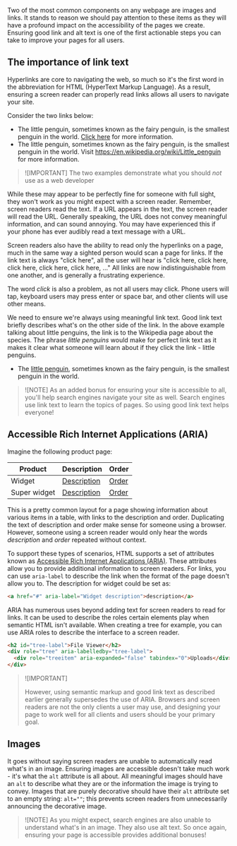 Two of the most common components on any webpage are images and links. It stands to reason we should pay attention to these items as they will have a profound impact on the accessibility of the pages we create. Ensuring good link and alt text is one of the first actionable steps you can take to improve your pages for all users.

## The importance of link text

Hyperlinks are core to navigating the web, so much so it's the first word in the abbreviation for HTML (HyperText Markup Language). As a result, ensuring a screen reader can properly read links allows all users to navigate your site.

Consider the two links below:

- The little penguin, sometimes known as the fairy penguin, is the smallest penguin in the world. [Click here](https://en.wikipedia.org/wiki/Little_penguin) for more information.
- The little penguin, sometimes known as the fairy penguin, is the smallest penguin in the world. Visit https://en.wikipedia.org/wiki/Little_penguin for more information.

> ![IMPORTANT]
> The two examples demonstrate what you should *not* use as a web developer

While these may appear to be perfectly fine for someone with full sight, they won't work as you might expect with a screen reader. Remember, screen readers read the text. If a URL appears in the text, the screen reader will read the URL. Generally speaking, the URL does not convey meaningful information, and can sound annoying. You may have experienced this if your phone has ever audibly read a text message with a URL.

Screen readers also have the ability to read only the hyperlinks on a page, much in the same way a sighted person would scan a page for links. If the link text is always "click here", all the user will hear is "click here, click here, click here, click here, click here, ..." All links are now indistinguishable from one another, and is generally a frustrating experience.

The word *click* is also a problem, as not all users may click. Phone users will tap, keyboard users may press enter or space bar, and other clients will use other means.

We need to ensure we're always using meaningful link text. Good link text briefly describes what's on the other side of the link. In the above example talking about little penguins, the link is to the Wikipedia page about the species. The phrase *little penguins* would make for perfect link text as it makes it clear what someone will learn about if they click the link - little penguins.

- The [little penguin](https://en.wikipedia.org/wiki/Little_penguin), sometimes known as the fairy penguin, is the smallest penguin in the world.

> ![NOTE]
> As an added bonus for ensuring your site is accessible to all, you'll help search engines navigate your site as well. Search engines use link text to learn the topics of pages. So using good link text helps everyone!

## Accessible Rich Internet Applications (ARIA)

Imagine the following product page:

| Product      | Description        | Order        |
| ------------ | ------------------ | ------------ |
| Widget       | [Description]('#') | [Order]('#') |
| Super widget | [Description]('#') | [Order]('#') |

This is a pretty common layout for a page showing information about various items in a table, with links to the description and order. Duplicating the text of description and order make sense for someone using a browser. However, someone using a screen reader would only hear the words *description* and *order* repeated without context.

To support these types of scenarios, HTML supports a set of attributes known as [Accessible Rich Internet Applications (ARIA)](https://developer.mozilla.org/docs/Web/Accessibility/ARIA). These attributes allow you to provide additional information to screen readers. For links, you can use `aria-label` to describe the link when the format of the page doesn't allow you to. The description for widget could be set as:

``` html
<a href="#" aria-label="Widget description">description</a>
```

ARIA has numerous uses beyond adding text for screen readers to read for links. It can be used to describe the roles certain elements play when semantic HTML isn't available. When creating a tree for example, you can use ARIA roles to describe the interface to a screen reader.

```html
<h2 id="tree-label">File Viewer</h2>
<div role="tree" aria-labelledby="tree-label">
  <div role="treeitem" aria-expanded="false" tabindex="0">Uploads</div>
</div>
```

> ![IMPORTANT]
>
> However, using semantic markup and good link text as described earlier generally supersedes the use of ARIA. Browsers and screen readers are not the only clients a user may use, and designing your page to work well for all clients and users should be your primary goal.

## Images

It goes without saying screen readers are unable to automatically read what's in an image. Ensuring images are accessible doesn't take much work - it's what the `alt` attribute is all about. All meaningful images should have an `alt` to describe what they are or the information the image is trying to convey. Images that are purely decorative should have their `alt` attribute set to an empty string: `alt=""`; this prevents screen readers from unnecessarily announcing the decorative image.

> ![NOTE]
> As you might expect, search engines are also unable to understand what's in an image. They also use alt text. So once again, ensuring your page is accessible provides additional bonuses!
